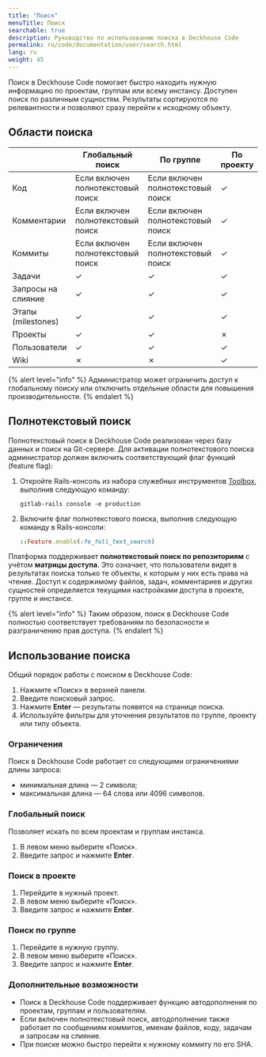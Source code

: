 ```yaml
---
title: "Поиск"
menuTitle: Поиск
searchable: true
description: Руководство по использованию поиска в Deckhouse Code
permalink: ru/code/documentation/user/search.html
lang: ru
weight: 45
---
```


Поиск в Deckhouse Code помогает быстро находить нужную информацию по проектам, группам или всему инстансу.
Доступен поиск по различным сущностям. Результаты сортируются по релевантности и позволяют сразу перейти к исходному объекту.

## Области поиска

|               | Глобальный поиск | По группе | По проекту |
|----------------------|-------------|------------|------------|
| Код                 | Если включен полнотекстовый поиск           | Если включен полнотекстовый поиск          | ✓          |
| Комментарии         | Если включен полнотекстовый поиск           | Если включен полнотекстовый поиск          | ✓          |
| Коммиты             | Если включен полнотекстовый поиск           | Если включен полнотекстовый поиск          | ✓          |
| Задачи              | ✓           | ✓          | ✓          |
| Запросы на слияние  | ✓           | ✓          | ✓          |
| Этапы (milestones)  | ✓           | ✓          | ✓          |
| Проекты             | ✓           | ✓          | ✗          |
| Пользователи        | ✓           | ✓          | ✓          |
| Wiki                | ✗           | ✗          | ✓          |

{% alert level="info" %}
Администратор может ограничить доступ к глобальному поиску или отключить отдельные области для повышения производительности.
{% endalert %}

## Полнотекстовый поиск

Полнотекстовый поиск в Deckhouse Code реализован через базу данных и поиск на Git-сервере. Для активации полнотекстового поиска администратор должен включить соответствующий флаг функций (feature flag):

1. Откройте Rails-консоль из набора служебных инструментов [Toolbox](/modules/code/stable/maintenance.html#toolbox), выполнив следующую команду:

   ```shell
   gitlab-rails console -e production
   ```

1. Включите флаг полнотекстового поиска, выполнив следующую команду в Rails-консоли:

   ```ruby
   ::Feature.enable(:fe_full_text_search)
   ```

Платформа поддерживает **полнотекстовый поиск по репозиториям** с учётом **матрицы доступа**.
Это означает, что пользователи видят в результатах поиска только те объекты, к которым у них есть права на чтение.
Доступ к содержимому файлов, задач, комментариев и других сущностей определяется текущими настройками доступа в проекте, группе и инстансе.

{% alert level="info" %}
Таким образом, поиск в Deckhouse Code полностью соответствует требованиям по безопасности и разграничению прав доступа.
{% endalert %}

## Использование поиска

Общий порядок работы с поиском в Deckhouse Code:

1. Нажмите «Поиск» в верхней панели.
2. Введите поисковый запрос.
3. Нажмите **Enter** — результаты появятся на странице поиска.
4. Используйте фильтры для уточнения результатов по группе, проекту или типу объекта.

### Ограничения

Поиск в Deckhouse Code работает со следующими ограничениями длины запроса:

- минимальная длина — 2 символа;
- максимальная длина — 64 слова или 4096 символов.

### Глобальный поиск

Позволяет искать по всем проектам и группам инстанса.

1. В левом меню выберите «Поиск».
2. Введите запрос и нажмите **Enter**.

### Поиск в проекте

1. Перейдите в нужный проект.
2. В левом меню выберите «Поиск».
3. Введите запрос и нажмите **Enter**.

### Поиск по группе

1. Перейдите в нужную группу.
2. В левом меню выберите «Поиск».
3. Введите запрос и нажмите **Enter**.

### Дополнительные возможности

- Поиск в Deckhouse Code поддерживает функцию автодополнения по проектам, группам и пользователям.
- Если включен полнотекстовый поиск, автодополнение также работает по сообщениям коммитов, именам файлов, коду, задачам и запросам на слияние.
- При поиске можно быстро перейти к нужному коммиту по его SHA.
